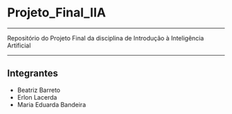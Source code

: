 # Projeto_Final_IIA

---

Repositório do Projeto Final da disciplina de Introdução à Inteligência Artificial

---

## Integrantes

* Beatriz Barreto
* Erlon Lacerda
* Maria Eduarda Bandeira
